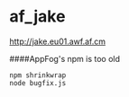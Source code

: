 af_jake
=======

http://jake.eu01.awf.af.cm


####AppFog's npm is too old

    npm shrinkwrap
    node bugfix.js
